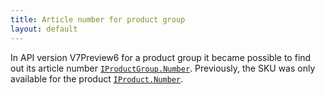 ```yaml
---
title: Article number for product group
layout: default
---
```


In API version V7Preview6 for a product group it became possible to find out its article number
[`IProductGroup.Number`](https://syrve.github.io/front.api.sdk/v7/html/P_Resto_Front_Api_Data_Assortment_IProductGroup_Number.htm).
Previously, the SKU was only available for the product
[`IProduct.Number`](https://syrve.github.io/front.api.sdk/v7/html/P_Resto_Front_Api_Data_Assortment_IProduct_Number.htm).
